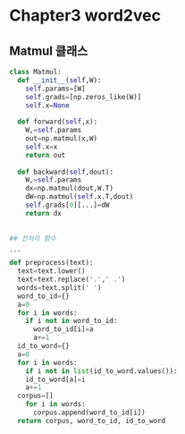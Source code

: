 # Chapter3 word2vec


## Matmul 클래스

``` python
class Matmul:
  def __init__(self,W):
    self.params=[W]
    self.grads=[np.zeros_like(W)]
    self.x=None
    
  def forward(self,x):
    W,=self.params
    out=np.matmul(x,W)
    self.x=x
    return out
    
  def backward(self,dout):
    W,=self.params
    dx=np.matmul(dout,W.T)
    dW=np.matmul(self.x.T,dout)
    self.grads[0][...]=dW
    return dx
　
 
## 전처리 함수 

```　
def preprocess(text):
  text=text.lower()
  text=text.replace('.',' .')
  words=text.split(' ')
  word_to_id={}
  a=0
  for i in words:
    if i not in word_to_id:
      word_to_id[i]=a
      a+=1
  id_to_word={}
  a=0
  for i in words:
    if i not in list(id_to_word.values()):
    id_to_word[a]=i
    a+=1
  corpus=[]
    for i in words:
      corpus.append(word_to_id[i])
  return corpus, word_to_id, id_to_word
